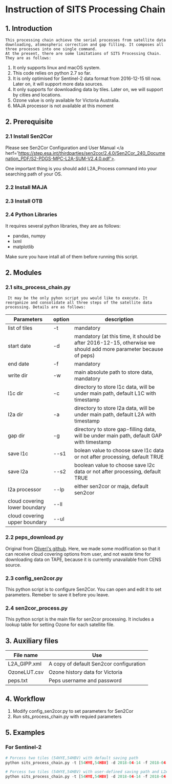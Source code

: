 # Instruction of SITS Processing Chain

## 1. Introduction
    This processing chain achieve the serial processes from satellite data downloading, atomospheric correction and gap filling. It composes all three processes into one single command.
    At the present, there are some limitations of SITS Processing Chain. They are as follows:
1. It only supports linux and macOS system.
2. This code relies on python 2.7 so far.
2. It is only optimised for Sentinel-2 data format from 2016-12-15 till now. Later on, it will support more data sources.
2. It only supports for downloading data by tiles. Later on, we will support by cities and locations.
3. Ozone value is only available for Victoria Australia.
4. MAJA processor is not available at this moment



## 2. Prerequisite
### 2.1 Install Sen2Cor
Please see Sen2Cor Configuration and User Manual </a herf='https://step.esa.int/thirdparties/sen2cor/2.4.0/Sen2Cor_240_Documenation_PDF/S2-PDGS-MPC-L2A-SUM-V2.4.0.pdf'>.

One important thing is you should add L2A_Process command into your searching path of your OS.
### 2.2 Install MAJA
### 2.3 Install OTB
### 2.4 Python Libraries
It requires several python libraries, they are as follows:
* pandas, numpy
* lxml
* matplotlib

Make sure you have intall all of them before running this script.



## 2. Modules
### 2.1 sits_process_chain.py
     It may be the only pyhon script you would like to execute. It reorganize and consolidate all three steps of the satellite data processing. Details are as follows:   
| Parameters |option| description |
| ------------ | ---------- | ------- |
| list of tiles | -t| mandatory |
| start date|-d| mandatory (at this time, it should be after 2016-12-15, otherwise we should add more parameter because of peps)|
|end date|-f| mandatory|
|write dir |-w|main absolute path to store data, mandatory|
|l1c dir |-c| directory to store l1c data, will be under main path, default L1C with timestamp|
|l2a dir |-a| directory to store l2a data, will be under main path, default L2A with timestamp|
|gap dir |-g| directory to store gap-filling data, will be under main path, default GAP with timestamp|
|save l1c |--s1| bolean value to choose save l1c data or not after processing, default TRUE|
|save l2a |--s2| boolean value to choose save l2c data or not after processing, default TRUE|
|l2a processor |--lp| either sen2cor or maja, default sen2cor|
| cloud covering lower boundary|--ll| |
|cloud covering upper boundary|--ul| |

### 2.2 peps_download.py
Original from [Oliveri's github]( 'https://github.com/olivierhagolle/peps_download). Here, we made some modification so that it can receive cloud covering options from user, and not waste time for downloading data on TAPE, because it is currently unavailable from CENS source. 
### 2.3 config_sen2cor.py
This python script is to configure Sen2Cor. You can open and edit it to set parameters. Remeber to save it before you leave.
### 2.4 sen2cor_process.py
This python script is the main file for sen2cor processing. It includes a lookup table for setting Ozone for each satellite file.
## 3. Auxiliary files
| File name | Use |
| -- | -- |
|L2A_GIPP.xml|A copy of default Sen2cor configuration |
| OzoneLUT.csv | Ozone history data for Victoria |
| peps.txt | Peps username and password |

## 4. Workflow
1. Modify config_sen2cor.py to set parameters for Sen2Cor
2. Run sits_process_chain.py with requied parameters


## 5. Examples
### For Sentinel-2
```python 
# Porcess two tiles (54HYE,54HBV) with default saving path
python sits_process_chain.py -t [54HYE,54HBV] -d 2018-04-14 -f 2018-04-26 -w /Users/jibusi/Downloads/winterproject/data/Test

# Porcess two tiles (54HYE,54HBV) with user-defined saving path and L2A processors
python sits_process_chain.py -t [54HYE,54HBV] -d 2018-04-14 -f 2018-04-26 -w /Users/jibusi/Downloads/winterproject/data/Test -c l1c_test -a l2a_test -g gap_test --lp sen2cor
```



